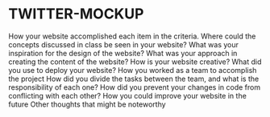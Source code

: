 # TWITTER-MOCKUP
How your website accomplished each item in the criteria.
Where could the concepts discussed in class be seen in your website?
What was your inspiration for the design of the website?
What was your approach in creating the content of the website?
How is your website creative?
What did you use to deploy your website?
How you worked as a team to accomplish the project
How did you divide the tasks between the team, and what is the responsibility of each one?
How did you prevent your changes in code from conflicting with each other?
How you could improve your website in the future
Other thoughts that might be noteworthy

